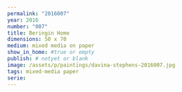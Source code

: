 ```yaml
---
permalink: "2016007"
year: 2016
number: "007"
title: Beringin Home
dimensions: 50 x 70
medium: mixed media on paper
show_in_home: #true or empty
publish: # notyet or blank
image: /assets/p/paintings/davina-stephens-2016007.jpg
tags: mixed-media paper
serie:
---
```

